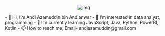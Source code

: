 <p align="center">
<img align="center" alt="img" src="https://c.tenor.com/KywF5hgM9g4AAAAC/cat-coding.gif" width="auto" height="auto" />
</p>
 - 👋 Hi, I’m Andi Azamuddin bin Andianwar
- 👀 I’m interested in data analyst, programming
- 🌱 I’m currently learning JavaScript, Java, Python, PowerBI, Kotlin
- 📫 How to reach me; Email- andiazamuddin@gmail.com

<!---
aazamuddin4/aazamuddin4 is a ✨ special ✨ repository because its `README.md` (this file) appears on your GitHub profile.
You can click the Preview link to take a look at your changes.
--->
